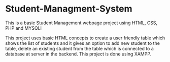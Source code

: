 # Student-Managment-System
This is a basic Student Management webpage project using HTML, CSS, PHP and MYSQLI


This project uses basic HTML concepts to create a user friendly table which shows the list of students and it gives an option to add new student to the table, delete an existing student from the table which is connected to a database at server in the backend. This project is done using XAMPP.
